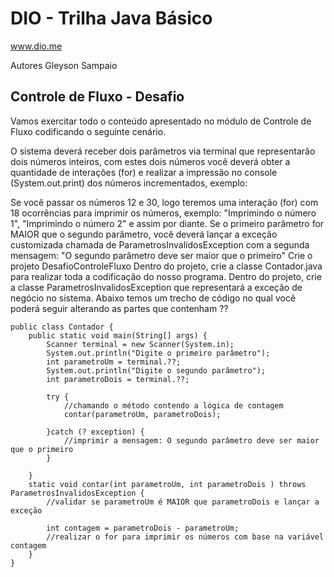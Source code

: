 # DIO - Trilha Java Básico
www.dio.me

Autores
Gleyson Sampaio

## Controle de Fluxo - Desafio
Vamos exercitar todo o conteúdo apresentado no módulo de Controle de Fluxo codificando o seguinte cenário.

O sistema deverá receber dois parâmetros via terminal que representarão dois números inteiros, com estes dois números você deverá obter a quantidade de interações (for) e realizar a impressão no console (System.out.print) dos números incrementados, exemplo:

Se você passar os números 12 e 30, logo teremos uma interação (for) com 18 ocorrências para imprimir os números, exemplo: "Imprimindo o número 1", "Imprimindo o número 2" e assim por diante.
Se o primeiro parâmetro for MAIOR que o segundo parâmetro, você deverá lançar a exceção customizada chamada de ParametrosInvalidosException com a segunda mensagem: "O segundo parâmetro deve ser maior que o primeiro"
Crie o projeto DesafioControleFluxo
Dentro do projeto, crie a classe Contador.java para realizar toda a codificação do nosso programa.
Dentro do projeto, crie a classe ParametrosInvalidosException que representará a exceção de negócio no sistema.
Abaixo temos um trecho de código no qual você poderá seguir alterando as partes que contenham ??

	public class Contador {
		public static void main(String[] args) {
			Scanner terminal = new Scanner(System.in);
			System.out.println("Digite o primeiro parâmetro");
			int parametroUm = terminal.??;
			System.out.println("Digite o segundo parâmetro");
			int parametroDois = terminal.??;
			
			try {
				//chamando o método contendo a lógica de contagem
				contar(parametroUm, parametroDois);
			
			}catch (? exception) {
				//imprimir a mensagem: O segundo parâmetro deve ser maior que o primeiro
			}
			
		}
		static void contar(int parametroUm, int parametroDois ) throws ParametrosInvalidosException {
			//validar se parametroUm é MAIOR que parametroDois e lançar a exceção
			
			int contagem = parametroDois - parametroUm;
			//realizar o for para imprimir os números com base na variável contagem
		}
	}